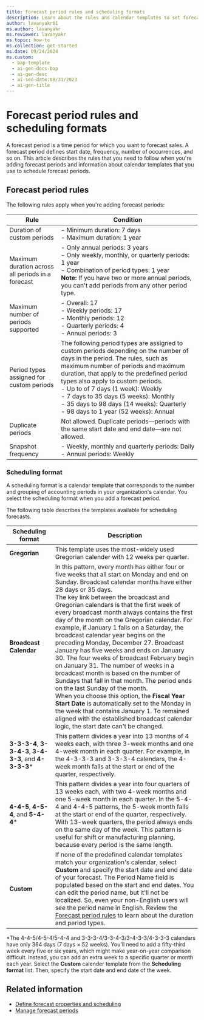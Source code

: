 ```yaml
---
title: Forecast period rules and scheduling formats
description: Learn about the rules and calendar templates to set forecast periods, including duration, number of occurrences and scheduling format.
author: lavanyakr01
ms.author: lavanyakr
ms.reviewer: lavanyakr
ms.topic: how-to
ms.collection: get-started
ms.date: 09/24/2024
ms.custom:
  - bap-template
  - ai-gen-docs-bap
  - ai-gen-desc
  - ai-seo-date:08/31/2023
  - ai-gen-title
---
```


# Forecast period rules and scheduling formats

A forecast period is a time period for which you want to forecast sales. A forecast period defines start date, frequency, number of occurrences, and so on. This article describes the rules that you need to follow when you're adding forecast periods and information about calendar templates that you use to schedule forecast periods.  

## Forecast period rules

The following rules apply when you're adding forecast periods:


|Rule  |Condition  |
|---------|---------|
|Duration of custom periods     |     - Minimum duration: 7 days <br> - Maximum duration: 1 year         |
|Maximum duration across all periods in a forecast     |      - Only annual periods: 3 years <br> - Only weekly, monthly, or quarterly periods: 1 year <br> - Combination of period types: 1 year  <br> **Note:** If you have two or more annual periods, you can't add periods from any other period type.      |
|Maximum number of periods supported     |     - Overall: 17 <br> - Weekly periods: 17 <br> - Monthly periods: 12 <br> - Quarterly periods: 4 <br> - Annual periods: 3         |
|Period types assigned for custom periods     |    The following period types are assigned to custom periods depending on the number of days in the period. The rules, such as maximum number of periods and maximum duration, that apply to the predefined period types also apply to custom periods. <br> - Up to of 7 days (1 week): Weekly <br> - 7 days to 35 days (5 weeks): Monthly <br> - 35 days to 98 days (14 weeks): Quarterly <br> - 98 days to 1 year (52 weeks): Annual |
|Duplicate periods | Not allowed. Duplicate periods&mdash;periods with the same start date and end date&mdash;are not allowed. |
|Snapshot frequency | - Weekly, monthly and quarterly periods: Daily <br> - Annual periods: Weekly |


### Scheduling format

A scheduling format is a calendar template that corresponds to the number and grouping of accounting periods in your organization's calendar. You select the scheduling format when you add a forecast period.

The following table describes the templates available for scheduling forecasts.

| Scheduling format | Description |
| --- | --- |
| **Gregorian** | This template uses the most-widely used Gregorian calender with 12 weeks per quarter.  |
| **Broadcast Calendar** | In this pattern, every month has either four or five weeks that all start on Monday and end on Sunday. Broadcast calendar months have either 28 days or 35 days.<br>The key link between the broadcast and Gregorian calendars is that the first week of every broadcast month always contains the first day of the month on the Gregorian calendar. For example, if January 1 falls on a Saturday, the broadcast calendar year begins on the preceding Monday, December 27. Broadcast January has five weeks and ends on January 30. The four weeks of broadcast February begin on January 31. The number of weeks in a broadcast month is based on the number of Sundays that fall in that month. The period ends on the last Sunday of the month.<br>When you choose this option, the **Fiscal Year Start Date** is automatically set to the Monday in the week that contains January 1. To remained aligned with the established broadcast calendar logic, the start date can't be changed. |
| **3-3-3-4**, **3-3-4-3**, **3-4-3-3**, and **4-3-3-3**\* | This pattern divides a year into 13 months of 4 weeks each, with three 3-week months and one 4-week month in each quarter. For example, in the 4-3-3-3 and 3-3-3-4 calendars, the 4-week month falls at the start or end of the quarter, respectively. |
| **4-4-5**, **4-5-4**, and **5-4-4**\* | This pattern divides a year into four quarters of 13 weeks each, with two 4-week months and one 5-week month in each quarter. In the 5-4-4 and 4-4-5 patterns, the 5-week month falls at the start or end of the quarter, respectively. With 13-week quarters, the period always ends on the same day of the week. This pattern is useful for shift or manufacturing planning, because every period is the same length. |
| **Custom** |  If none of the predefined calendar templates match your organization's calendar, select **Custom** and specify the start date and end date of your forecast. The Period Name field is populated based on the start and end dates. You can edit the period name, but it'll not be localized. So, even your non-English users will see the period name in English. Review the [Forecast period rules](#forecast-period-rules) to learn about the duration and period types. |

\*The 4-4-5/4-5-4/5-4-4 and 3-3-3-4/3-3-4-3/3-4-3-3/4-3-3-3 calendars have only 364 days (7 days &times; 52 weeks). You'll need to add a fifty-third week every five or six years, which might make year-on-year comparison difficult. Instead, you can add an extra week to a specific quarter or month each year. Select the **Custom** calender template from the **Scheduling format** list. Then, specify the start date and end date of the week.


## Related information

- [Define forecast properties and scheduling](define-general-properties-scheduling-forecast.md)  
- [Manage forecast periods](manage-forecast-periods.md)  